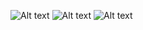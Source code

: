 ![Alt text](https://cdn.discordapp.com/attachments/1343188719561343046/1414830958808662197/Untitled740_20250908223255.png?ex=68c0ff82&is=68bfae02&hm=5c077cc2d65fbb216e1b87552c17ec4858f6f1a191f2ef4f2bf721fe1dd7e2b9&)
![Alt text](https://cdn.discordapp.com/attachments/1343188719561343046/1414742265703694446/a5hxeq.gif?ex=68c0ace8&is=68bf5b68&hm=0309cb26e6eee6697a14bb3cf41d0e6ebe26b73ddd397ec751f976836bcfcc04&>) 
  ![Alt text](https://cdn.discordapp.com/attachments/1343188719561343046/1414830443823501385/Untitled740_20250908223051.png?ex=68c0ff08&is=68bfad88&hm=d073680750f7a33b65bc751852b78ae17c2646d1b0e9ab8a731c68ecace5f036&)
  
